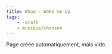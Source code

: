 ```yaml
---
title: Wham - Wake me Up
tags:
    - -draft
    - musique/chanson
---
```


Page créée automatiquement, mais vide.
